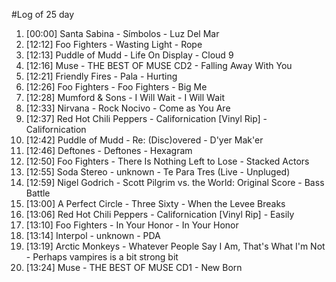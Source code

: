 #Log of 25 day

1. [00:00] Santa Sabina - Símbolos - Luz Del Mar
1. [12:12] Foo Fighters - Wasting Light - Rope
1. [12:13] Puddle of Mudd - Life On Display - Cloud 9
1. [12:16] Muse - THE BEST OF MUSE CD2 - Falling Away With You
1. [12:21] Friendly Fires - Pala - Hurting
1. [12:26] Foo Fighters - Foo Fighters - Big Me
1. [12:28] Mumford & Sons - I Will Wait - I Will Wait
1. [12:33] Nirvana - Rock Nocivo - Come as You Are
1. [12:37] Red Hot Chili Peppers - Californication [Vinyl Rip] - Californication
1. [12:42] Puddle of Mudd - Re: (Disc)overed - D'yer Mak'er
1. [12:46] Deftones - Deftones - Hexagram
1. [12:50] Foo Fighters - There Is Nothing Left to Lose - Stacked Actors
1. [12:55] Soda Stereo - unknown - Te Para Tres (Live - Unpluged)
1. [12:59] Nigel Godrich - Scott Pilgrim vs. the World: Original Score - Bass Battle
1. [13:00] A Perfect Circle - Three Sixty - When the Levee Breaks
1. [13:06] Red Hot Chili Peppers - Californication [Vinyl Rip] - Easily
1. [13:10] Foo Fighters - In Your Honor - In Your Honor
1. [13:14] Interpol - unknown - PDA
1. [13:19] Arctic Monkeys - Whatever People Say I Am, That's What I'm Not - Perhaps vampires is a bit strong bit
1. [13:24] Muse - THE BEST OF MUSE CD1 - New Born
